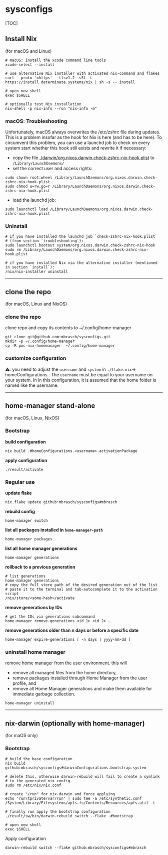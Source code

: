 # sysconfigs

[TOC]

## Install Nix

(for macOS and Linux)

```shell
# macOS: install the xcode command line tools
xcode-select --install

# use alternative Nix installer with activated nix-command and flakes
curl --proto '=https' --tlsv1.2 -sSf -L https://install.determinate.systems/nix | sh -s -- install

# open new shell
exec $SHELL

# optionally test Nix installation
nix-shell -p nix-info --run "nix-info -m"
```

### macOS: Troubleshooting

Unfortunately, macOS always overwrites the /etc/zshrc file during updates. This is a problem insofar as the hook for Nix is here (and has to be here). To circumvent this problem, you can use a launchd job to check on every system start whether this hook still exists and rewrite it if necessary:

- copy the file [./darwin/org.nixos.darwin.check-zshrc-nix-hook.plist](./darwin/org.nixos.darwin.check-zshrc-nix-hook.plist) to `/Library/LaunchDaemons/`
- set the correct user and access rights:

```shell
sudo chown root:wheel /Library/LaunchDaemons/org.nixos.darwin.check-zshrc-nix-hook.plist
sudo chmod u=rw,go=r /Library/LaunchDaemons/org.nixos.darwin.check-zshrc-nix-hook.plist
```

- load the launchd job:

```shell
sudo launchctl load /Library/LaunchDaemons/org.nixos.darwin.check-zshrc-nix-hook.plist
```

### Uninstall

```shell
# if you have installed the launchd job `check-zshrc-nix-hook.plist`
# (from section `troubleshooting`):
sudo launchctl bootout system/org.nixos.darwin.check-zshrc-nix-hook
sudo rm /Library/LaunchDaemons/org.nixos.darwin.check-zshrc-nix-hook.plist

# if you have installed Nix via the alternative installer (mentioned in section `install`):
/nix/nix-installer uninstall
```



---



## clone the repo

(for macOS, Linux and NixOS)

### clone the repo

clone repo and copy its contents to ~/.config/home-manager

```shell
git clone git@github.com:mbrasch/sysconfigs.git
mkdir -p ~/.config/home-manager
cp -R poc-nix-homemanager  ~/.config/home-manager
```

### customize configuration

 :warning:: you need to adjust the `username` and `system` in `./flake.nix`-> homeConfigurations.<username>. The `username` must be equal to your username on your system. In in this configuration, it is assumed that the home folder is named like the username. 



---

## home-manager stand-alone

(for macOS, Linux, NixOS)

### Bootstrap

**build configuration**

```shell
nix build .#homeConfigurations.<username>.activationPackage
```

**apply configuration**

```shell
./result/activate
```

### Regular use

**update flake**

```shell
nix flake update github:mbrasch/sysconfigs#mbrasch
```

**rebuild config**

```shell
home-manager switch
```

**list all packages installed in `home-manager-path`**

```shell
home-manager packages
```

**list all home manager generations**

```shell
home-manager generations
```

**rollback to a previous generation**

```shell
# list generations
home-manager generations
# copy the full store path of the desired generation out of the list
# paste it to the terminal and tab-autocomplete it to the activation script
/nix/store/<some-hash>/activate
```

**remove generations by IDs**

```shell
# get the IDs via generations subcommand
home-manager remove-generations <id 1> <id 2> …
```

**remove generations older than n days or before a specific date**

```shell
home-manager expire-generations [ -n days | yyyy-mm-dd ]
```

### uninstall home manager

remove home manager from the user environment. this will

- remove all managed files from the home directory,         
- remove packages installed through Home Manager from the user profile, and         
- remove all Home Manager generations and make them available for immediate garbage collection.         

```shell
home-manager uninstall
```



---



## nix-darwin (optionally with home-manager)

(for maOS only)

### Bootstrap

```shell
# build the base configuration
nix build github:mbrasch/sysconfigs#darwinConfigurations.bootstrap.system

# delete this, otherwise darwin-rebuild will fail to create a symlink
# to the generated nix config
sudo rm /etc/nix/nix.conf

# create "/run" for nix-darwin and force applying
echo 'run\tprivate/var/run' | sudo tee -a /etc/synthetic.conf
/System/Library/Filesystems/apfs.fs/Contents/Resources/apfs.util -t

# finally run apply the bootstrap configuration
./result/sw/bin/darwin-rebuild switch --flake .#bootstrap

# open new shell
exec $SHELL
```

Apply configuration

```shell
darwin-rebuild switch --flake github:mbrasch/sysconfigs#mbrasch
```

